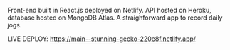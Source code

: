 Front-end built in React.js deployed on Netlify. API hosted on Heroku, database hosted on MongoDB Atlas. A straighforward app to record daily jogs.

LIVE DEPLOY: https://main--stunning-gecko-220e8f.netlify.app/
